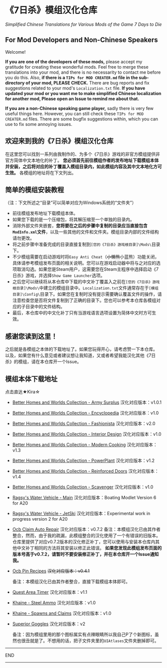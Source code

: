 # 《7日杀》模组汉化仓库
*Simplified Chinese Translations for Various Mods of the Game 7 Days to Die*

## For Mod Developers and Non-Chinese Speakers

Welcome!

**If you are one of the developers of these mods,** please accept my gratitude for creating these wonderful mods. Feel free to merge these translations into your mod, and there is no necessarity to contact me before you do this. Also, **if there is a `TIPs for MOD CREATER.md` file in the sub-directory of your mod, PLEASE CHECK.** There are bug reports and fix suggestions related to your mod's `Localization.txt` file. **If you have updated your mod or you want me to make simplified Chinese localization for another mod, Please open an Issue to remind me about that.**

**If you are a non-Chinese speaking game player,** sadly there is very few useful things here. However, you can still check these `TIPs for MOD CREATER.md` files. There are some bugfix suggestions within, which you can use to fix some annoying issues.

## 欢迎来到我的《7日杀》模组汉化仓库

在这里您可以找到一系列由我制作的、为多个《7日杀》游戏的非官方模组提供非官方简体中文本地化的补丁。
**您必须首先前往模组作者的发布地址下载模组本体并安装，之后将对应的补丁覆盖入模组目录内，如此模组内容及其中文本地化方可生效。**
各模组的地址将在下文列出。

## 简单的模组安装教程

（注：下文所述之“目录”可以简单对应为Windows系统的“文件夹”）
* 前往模组发布地址下载模组本体。
* 如果您下载的是一个压缩包，将其解压缩至一个单独的目录内。
* 消除外部文件夹嵌套，**您将要在之后的步骤中复制的目录应当直接包含`ModInfo.xml`文件**，以及一些其他的文件和文件夹。模组目录内部的文件结构请勿更改。
* 将之前步骤中准备完成的目录直接复制到`[您的《7日杀》游戏根目录]\Mods\`目录下。
* 不少模组需要在启动游戏时将`Easy Anti Cheat`（~~小懒熊~~小蓝熊）功能关闭，具体请参考模组发布页面的相关说明。您可以在游戏启动器中将与之对应的选项取消勾选。如果您是Steam用户，这需要您在Steam主程序中选择启动《7日杀》游戏，并选择`Show Game Launcher`选项。
* 之后您可以继续将从本仓库中下载的中文补丁覆盖入之前在`[您的《7日杀》游戏根目录]\Mods\`中建立的模组目录中。`Localization.txt`文件通常存在于`[模组目录]\Config\`目录下。如果您在复制时没有提示需要确认覆盖文件的操作，请注意检查您是否将文件复制到了正确的目录下。您也可以参考本仓库各模组对应的子目录中的文件结构。
* 最后，本仓库中的中文化补丁只有当游戏语言选项设置为简体中文时方可生效。

## 感谢您读到这里！

之后就是各模组之本体的下载地址了。如果您玩得开心，请考虑赞一下本仓库。
以及，如果您有什么意见或者建议想让我知道，又或者希望我能汉化其他《7日杀》的模组，请在本仓库开一个Issue。

## 模组本体下载地址

点击直达★Kira☆
* [Better Homes and Worlds Collection - Army Surplus](https://www.nexusmods.com/7daystodie/mods/1233) 汉化对应版本：v1.0.1
* [Better Homes and Worlds Collection - Encyclopedia](https://www.nexusmods.com/7daystodie/mods/2044) 汉化对应版本：v1.0
* [Better Homes and Worlds Collection - Fashionista](https://www.nexusmods.com/7daystodie/mods/1214) 汉化对应版本：v2.0
* [Better Homes and Worlds Collection - Interior Design](https://www.nexusmods.com/7daystodie/mods/2049) 汉化对应版本：v1.0
* [Better Homes and Worlds Collection - Modern Cooking](https://www.nexusmods.com/7daystodie/mods/1219) 汉化对应版本：v1.3
* [Better Homes and Worlds Collection - PowerPlant](https://www.nexusmods.com/7daystodie/mods/1223) 汉化对应版本：v1.2
* [Better Homes and Worlds Collection - Reinforced Doors](https://www.nexusmods.com/7daystodie/mods/1221) 汉化对应版本：v1.4
* [Better Homes and Worlds Collection - Scavenger](https://www.nexusmods.com/7daystodie/mods/2045) 汉化对应版本：v1.0
* [Ragsy's Water Vehicle - Main](https://community.7daystodie.com/topic/14070-water-vehicle-modlets/) 汉化对应版本：Boating Modlet Version 6 for A20
* [Ragsy's Water Vehicle - JetSki](https://community.7daystodie.com/topic/14070-water-vehicle-modlets/?do=findComment&comment=275094) 汉化对应版本：Experimental work in progress version 2 for A20
* [Ocb Claim Auto Repair](https://www.nexusmods.com/7daystodie/mods/1705) 汉化对应版本：v0.7.2
  备注：本模组汉化已由其作者整合，然而，由于我的疏漏，此模组整合的汉化使用了一个有错误的旧版本。仓库里提供了对应v0.7.2版本的汉化修正补丁，您可以使用与安装本仓库内其他中文补丁相同的方法将其安装以修正此错误。
  **如果您发现此模组发布页面的版本号高于v0.7.2，请暂时不要安装修正补丁，并在本仓库开一个Issue通知我。**
* [Ocb Pin Recipes](https://www.nexusmods.com/7daystodie/mods/1850) ~~汉化对应版本：v0.4.1~~

  备注：本模组汉化已由其作者整合，直接下载模组本体即可。
* [Quest Area Timer](https://www.nexusmods.com/7daystodie/mods/1912) 汉化对应版本：v1.1
* [Khaine - Steel Ammo](https://github.com/KhaineGB/KhaineA20ModletsXML/tree/main/KHA20-SteelAmmo) 汉化对应版本：v1.0
* [Khaine - Spawns and Claims](https://github.com/KhaineGB/KhaineA20ModletsXML/tree/main/KHA20-SpawnsAndClaims) 汉化对应版本：v1.0
* [Superior Goggles](https://www.nexusmods.com/7daystodie/mods/1361) 汉化对应版本：v2

  备注：因为模组里用的那个图标属实有点辣眼睛所以我自己P了个新图标，虽然也很丑就是了。不想用的话，把子文件夹里的`UIAtlases`文件夹删掉即可。

***
END
***
